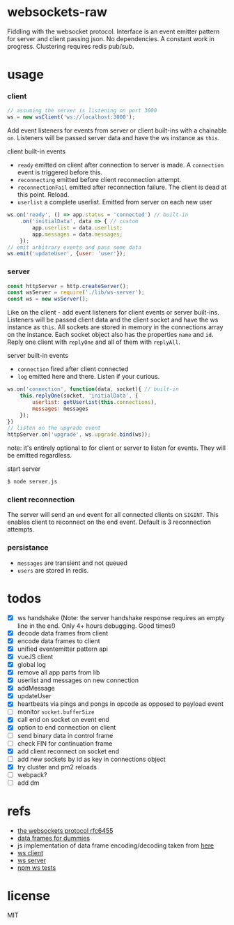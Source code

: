 # websockets-raw
Fiddling with the websocket protocol. Interface is an event emitter pattern for server and client passing json. No dependencies. A constant work in progress. Clustering requires redis pub/sub.

# usage
### client
```js
// assuming the server is listening on port 3000
ws = new wsClient('ws://localhost:3000');
```
Add event listeners for events from server or client built-ins with a chainable `on`. Listeners will be passed server data and have the ws instance as `this`.

client built-in events
- `ready` emitted on client after connection to server is made. A `connection` event is triggered before this.
- `reconnecting` emitted before client reconnection attempt.
- `reconnectionFail` emitted after reconnection failure. The client is dead at this point. Reload.
- `userlist` a complete userlist. Emitted from server on each new user

```js
ws.on('ready', () => app.status = 'connected') // built-in
	.on('initialData', data => { // custom
		app.userlist = data.userlist;
		app.messages = data.messages;
	});
// emit arbitrary events and pass some data
ws.emit('updateUser', {user: 'user'});
```
### server
```js
const httpServer = http.createServer();
const wsServer = require('./lib/ws-server');
const ws = new wsServer();
```
Like on the client - add event listeners for client events or server built-ins. Listeners will be passed client data and the client socket and have the ws instance as `this`. All sockets are stored in memory in the connections array on the instance. Each socket object also has the properties `name` and `id`. Reply one client with `replyOne` and all of them with `replyAll`.

server built-in events
- `connection` fired after client connected
- `log` emitted here and there. Listen if your curious.

```js
ws.on('connection', function(data, socket){ // built-in
	this.replyOne(socket, 'initialData', {
		userlist: getUserlist(this.connections),
		messages: messages
	});
})
// listen on the upgrade event
httpServer.on('upgrade', ws.upgrade.bind(ws));
```
note: it's entirely optional to for client or server to listen for events. They will be emitted regardless.

start server
```bash
$ node server.js
```
### client reconnection
The server will send an `end` event for all connected clients on `SIGINT`. This enables client to reconnect on the end event. Default is 3 reconnection attempts.

### persistance
- `messages` are transient and not queued
- `users` are stored in redis.

# todos
- [x] ws handshake (Note: the server handshake response requires an empty line in the end. Only 4+ hours debugging. Good times!)
- [x] decode data frames from client
- [x] encode data frames to client
- [x] unified eventemitter pattern api
- [x] vueJS client
- [x] global log
- [x] remove all app parts from lib
- [x] userlist and messages on new connection
- [x] addMessage
- [x] updateUser
- [x] heartbeats via pings and pongs in opcode as opposed to payload event
- [ ] monitor `socket.bufferSize`
- [x] call end on socket on event end
- [x]	option to end connection on client
- [ ] send binary data in control frame
- [ ] check FIN for continuation frame
- [x] add client reconnect on socket end
- [ ] add new sockets by id as key in connections object
- [x] try cluster and pm2 reloads
- [ ] webpack?
- [ ] add dm

# refs
- [the websockets protocol rfc6455](https://tools.ietf.org/html/rfc6455)
- [data frames for dummies](http://lucumr.pocoo.org/2012/9/24/websockets-101/)
- js implementation of data frame encoding/decoding taken from [here](http://stackoverflow.com/questions/8125507/how-can-i-send-and-receive-websocket-messages-on-the-server-side)
- [ws client](https://developer.mozilla.org/en-US/docs/Web/API/WebSockets_API/Writing_WebSocket_client_applications)
- [ws server](https://developer.mozilla.org/en-US/docs/Web/API/WebSockets_API/Writing_WebSocket_servers)
- [npm ws tests](https://github.com/karlpokus/ws/blob/master/test/Receiver.test.js)

# license
MIT
